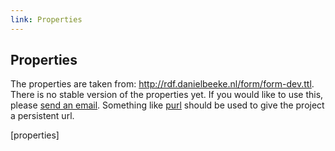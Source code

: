 ```yaml
---
link: Properties
---
```


## Properties

The properties are taken from: http://rdf.danielbeeke.nl/form/form-dev.ttl. There is no stable version of the properties yet. If you would like to use this, please [send an email](mailto:mail@danielbeeke.nl). Something like [purl](http://purl.org/) should be used to give the project a persistent url.

[properties]
